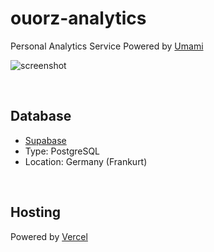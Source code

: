 # ouorz-analytics

Personal Analytics Service Powered by [Umami](https://umami.is)

![screenshot](https://user-images.githubusercontent.com/21199796/169626650-888863e5-d767-4ff4-b59d-9b727b166ef3.png)

<br/>

## Database
+ [Supabase](https://supabase.com)
+ Type: PostgreSQL
+ Location: Germany (Frankurt)

<br/>

## Hosting
Powered by [Vercel](https://vercel.com)
